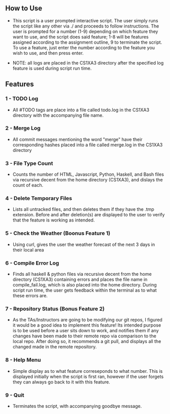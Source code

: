 
## How to Use
* This script is a user prompted interactive script.
  The user simply runs the script like any other via ./
  and proceeds to follow instructions. The user is prompted
  for a number (1-9) depending on which feature they want to
  use, and the script does said feature; 1-8 will be features
  assigned according to the assignment outline, 9 to terminate
  the script. To use a feature, just enter the number according
  to the feature you wish to use, and then press enter.

* NOTE: all logs are placed in the CS1XA3 directory after
  the specified log feature is used during script run time.

## Features
### 1 - TODO Log
- All #TODO tags are place into a file called todo.log in the CS1XA3
  directory with the accompanying file name.

### 2 - Merge Log
- All commit messages mentioning the word "merge" have their corresponding
  hashes placed into a file called merge.log in the CS1XA3 directory

### 3 - File Type Count
- Counts the number of HTML, Javascript, Python, Haskell, and Bash files
  via recursive decent from the home directory (CS1XA3), and dislays the
  count of each.

### 4 - Delete Temporary Files
- Lists all untracked files, and then deletes them if they have the .tmp
  extension. Before and after deletion(s) are displayed to the user to verify
  that the feature is working as intended.

### 5 - Check the Weather (Boonus Feature 1)
- Using curl, gives the user the weather forecast of the next 3 days in their
  local area

### 6 - Compile Error Log 
- Finds all haskell & python files via recursive decent from the home directory
  (CS1XA3) containing errors and places the file name in compile_fail.log, which
  is also placed into the home directory. During script run time, the user gets
  feedback within the terminal as to what these errors are.

### 7 - Repository Status (Bonus Feature 2)
- As the TAs/Instructors are going to be modifying our git repos, I figured it 
  would be a good idea to implement this feature! Its intended purpose is to be
  used before a user sits down to work, and notifies them if any changes have been
  made to their remote repo via comparison to the local repo. After doing so, it 
  recommends a git pull, and displays all the changed made in the remote repository.

### 8 - Help Menu
- Simple display as to what feature correseponds to what number. This is displayed
  initially when the script is first ran, however if the user forgets they can always
  go back to it with this feature.

### 9 - Quit
- Terminates the script, with accompanying goodbye message.
